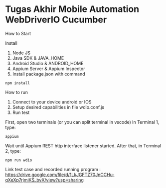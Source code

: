 # Tugas Akhir Mobile Automation WebDriverIO Cucumber

How to Start

Install 
1. Node JS
2. Java SDK & JAVA_HOME
3. Android Studio & ANDROID_HOME
4. Appium Server & Appium Inspector
5. Install package.json with command

```
npm install
```

How to run
1. Connect to your device android or IOS
2. Setup desired capabilities in file wdio.conf.js
3. Run test

First, open two terminals (or you can split terminal in vscode)
In Terminal 1, type:
```
appium
```
Wait until Appium REST http interface listener started.
After that, in Terminal 2, type:
```
npm run wdio
```

Link test case and recorded running program : https://drive.google.com/file/d/1LkJGFTZ70JnCCHu-qXeXp7rjmiKS_bvX/view?usp=sharing
